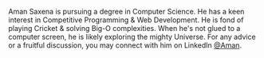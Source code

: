 Aman Saxena is pursuing a degree in Computer Science. He has a keen interest in Competitive Programming & Web Development. He is fond of playing Cricket & solving Big-O complexities. When he's not glued to a computer screen, he is likely exploring the mighty Universe. For any advice or a fruitful discussion, you may connect with him on LinkedIn [@Aman](https://www.linkedin.com/in/amansaxena333/).

